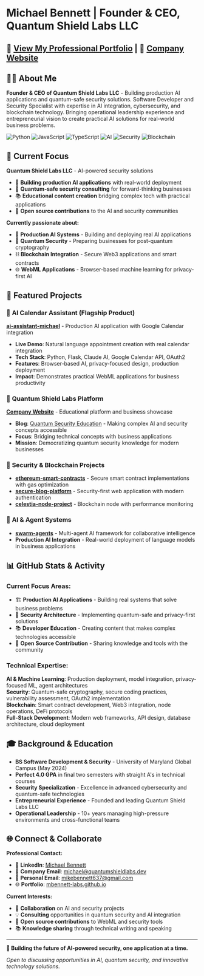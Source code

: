 # Michael Bennett | Founder & CEO, Quantum Shield Labs LLC

## 🚀 [View My Professional Portfolio](https://mbennett-labs.github.io/) | 🏢 [Company Website](https://quantumshieldlabs.dev/)

## 👨‍💼 About Me
**Founder & CEO of Quantum Shield Labs LLC** - Building production AI applications and quantum-safe security solutions. Software Developer and Security Specialist with expertise in AI integration, cybersecurity, and blockchain technology. Bringing operational leadership experience and entrepreneurial vision to create practical AI solutions for real-world business problems.

![Python](https://img.shields.io/badge/Python-3776AB?style=for-the-badge&logo=python&logoColor=white)
![JavaScript](https://img.shields.io/badge/JavaScript-F7DF1E?style=for-the-badge&logo=javascript&logoColor=black)
![TypeScript](https://img.shields.io/badge/TypeScript-007ACC?style=for-the-badge&logo=typescript&logoColor=white)
![AI](https://img.shields.io/badge/AI-00D2FF?style=for-the-badge&logo=openai&logoColor=white)
![Security](https://img.shields.io/badge/Security-FF0000?style=for-the-badge&logo=shield&logoColor=white)
![Blockchain](https://img.shields.io/badge/Blockchain-121D33?style=for-the-badge&logo=bitcoin&logoColor=white)

## 🏢 Current Focus
**Quantum Shield Labs LLC** - AI-powered security solutions
- 🤖 **Building production AI applications** with real-world deployment
- 🔐 **Quantum-safe security consulting** for forward-thinking businesses  
- 📚 **Educational content creation** bridging complex tech with practical applications
- 🚀 **Open source contributions** to the AI and security communities

**Currently passionate about:**
- 🤖 **Production AI Systems** - Building and deploying real AI applications
- 🔐 **Quantum Security** - Preparing businesses for post-quantum cryptography
- ⛓️ **Blockchain Integration** - Secure Web3 applications and smart contracts
- 🌐 **WebML Applications** - Browser-based machine learning for privacy-first AI

## 🎯 Featured Projects

### 🤖 **AI Calendar Assistant** (Flagship Product)
**[ai-assistant-michael](https://github.com/mbennett-labs/ai-assistant-michael)** - Production AI application with Google Calendar integration
- **Live Demo**: Natural language appointment creation with real calendar integration
- **Tech Stack**: Python, Flask, Claude AI, Google Calendar API, OAuth2
- **Features**: Browser-based AI, privacy-focused design, production deployment
- **Impact**: Demonstrates practical WebML applications for business productivity

### 🏢 **Quantum Shield Labs Platform** 
**[Company Website](https://quantumshieldlabs.dev/)** - Educational platform and business showcase
- **Blog**: [Quantum Security Education](https://quantumshieldlabs.dev/blog/) - Making complex AI and security concepts accessible
- **Focus**: Bridging technical concepts with business applications
- **Mission**: Democratizing quantum security knowledge for modern businesses

### 🔐 **Security & Blockchain Projects**
- **[ethereum-smart-contracts](https://github.com/mbennett-labs/ethereum-smart-contracts)** - Secure smart contract implementations with gas optimization
- **[secure-blog-platform](https://github.com/mbennett-labs/secure-blog-platform)** - Security-first web application with modern authentication
- **[celestia-node-project](https://github.com/mbennett-labs/celestia-node-project)** - Blockchain node with performance monitoring

### 🤖 **AI & Agent Systems**
- **[swarm-agents](https://github.com/mbennett-labs/swarm-agents)** - Multi-agent AI framework for collaborative intelligence
- **Production AI Integration** - Real-world deployment of language models in business applications

## 📊 GitHub Stats & Activity

### **Current Focus Areas:**
- 🏗️ **Production AI Applications** - Building real systems that solve business problems
- 🔐 **Security Architecture** - Implementing quantum-safe and privacy-first solutions  
- 📚 **Developer Education** - Creating content that makes complex technologies accessible
- 🤝 **Open Source Contribution** - Sharing knowledge and tools with the community

### **Technical Expertise:**
**AI & Machine Learning**: Production deployment, model integration, privacy-focused ML, agent architectures  
**Security**: Quantum-safe cryptography, secure coding practices, vulnerability assessment, OAuth2 implementation  
**Blockchain**: Smart contract development, Web3 integration, node operations, DeFi protocols  
**Full-Stack Development**: Modern web frameworks, API design, database architecture, cloud deployment  

## 🎓 Background & Education
- **BS Software Development & Security** - University of Maryland Global Campus (May 2024)
- **Perfect 4.0 GPA** in final two semesters with straight A's in technical courses
- **Security Specialization** - Excellence in advanced cybersecurity and quantum-safe technologies
- **Entrepreneurial Experience** - Founded and leading Quantum Shield Labs LLC
- **Operational Leadership** - 10+ years managing high-pressure environments and cross-functional teams

## 🌐 Connect & Collaborate

**Professional Contact:**
- 💼 **LinkedIn**: [Michael Bennett](https://www.linkedin.com/in/michael-bennett-a29a93103/)
- 🏢 **Company Email**: michael@quantumshieldlabs.dev
- 📧 **Personal Email**: mikebennett637@gmail.com
- 🌐 **Portfolio**: [mbennett-labs.github.io](https://mbennett-labs.github.io/)

**Current Interests:**
- 🤝 **Collaboration** on AI and security projects
- 💡 **Consulting** opportunities in quantum security and AI integration
- 🎯 **Open source contributions** to WebML and security tools
- 📚 **Knowledge sharing** through technical writing and speaking

---

**🚀 Building the future of AI-powered security, one application at a time.**

*Open to discussing opportunities in AI, quantum security, and innovative technology solutions.*
